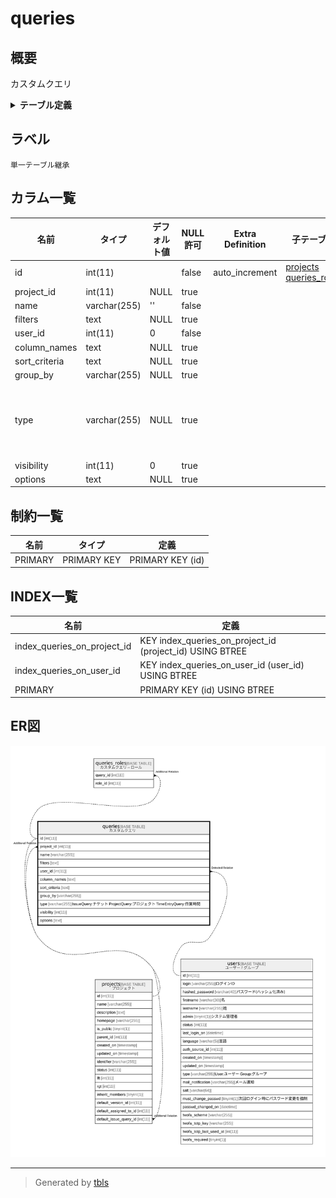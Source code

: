 # queries

## 概要

カスタムクエリ

<details>
<summary><strong>テーブル定義</strong></summary>

```sql
CREATE TABLE `queries` (
  `id` int(11) NOT NULL AUTO_INCREMENT,
  `project_id` int(11) DEFAULT NULL,
  `name` varchar(255) NOT NULL DEFAULT '',
  `filters` text DEFAULT NULL,
  `user_id` int(11) NOT NULL DEFAULT 0,
  `column_names` text DEFAULT NULL,
  `sort_criteria` text DEFAULT NULL,
  `group_by` varchar(255) DEFAULT NULL,
  `type` varchar(255) DEFAULT NULL,
  `visibility` int(11) DEFAULT 0,
  `options` text DEFAULT NULL,
  PRIMARY KEY (`id`),
  KEY `index_queries_on_project_id` (`project_id`),
  KEY `index_queries_on_user_id` (`user_id`)
) ENGINE=InnoDB AUTO_INCREMENT=[Redacted by tbls] DEFAULT CHARSET=utf8mb4
```

</details>

## ラベル

`単一テーブル継承`

## カラム一覧

| 名前            | タイプ          | デフォルト値       | NULL許可   | Extra Definition | 子テーブル                                                     | 親テーブル                   | コメント                                                                             |
| ------------- | ------------ | ------------ | -------- | ---------------- | --------------------------------------------------------- | ----------------------- | -------------------------------------------------------------------------------- |
| id            | int(11)      |              | false    | auto_increment   | [projects](projects.md) [queries_roles](queries_roles.md) |                         |                                                                                  |
| project_id    | int(11)      | NULL         | true     |                  |                                                           | [projects](projects.md) |                                                                                  |
| name          | varchar(255) | ''           | false    |                  |                                                           |                         |                                                                                  |
| filters       | text         | NULL         | true     |                  |                                                           |                         |                                                                                  |
| user_id       | int(11)      | 0            | false    |                  |                                                           | [users](users.md)       |                                                                                  |
| column_names  | text         | NULL         | true     |                  |                                                           |                         |                                                                                  |
| sort_criteria | text         | NULL         | true     |                  |                                                           |                         |                                                                                  |
| group_by      | varchar(255) | NULL         | true     |                  |                                                           |                         |                                                                                  |
| type          | varchar(255) | NULL         | true     |                  |                                                           |                         | IssueQuery:チケット<br>ProjectQuery:プロジェクト<br>TimeEntryQuery:作業時間 <br>               |
| visibility    | int(11)      | 0            | true     |                  |                                                           |                         |                                                                                  |
| options       | text         | NULL         | true     |                  |                                                           |                         |                                                                                  |

## 制約一覧

| 名前      | タイプ         | 定義               |
| ------- | ----------- | ---------------- |
| PRIMARY | PRIMARY KEY | PRIMARY KEY (id) |

## INDEX一覧

| 名前                          | 定義                                                       |
| --------------------------- | -------------------------------------------------------- |
| index_queries_on_project_id | KEY index_queries_on_project_id (project_id) USING BTREE |
| index_queries_on_user_id    | KEY index_queries_on_user_id (user_id) USING BTREE       |
| PRIMARY                     | PRIMARY KEY (id) USING BTREE                             |

## ER図

![er](queries.svg)

---

> Generated by [tbls](https://github.com/k1LoW/tbls)
